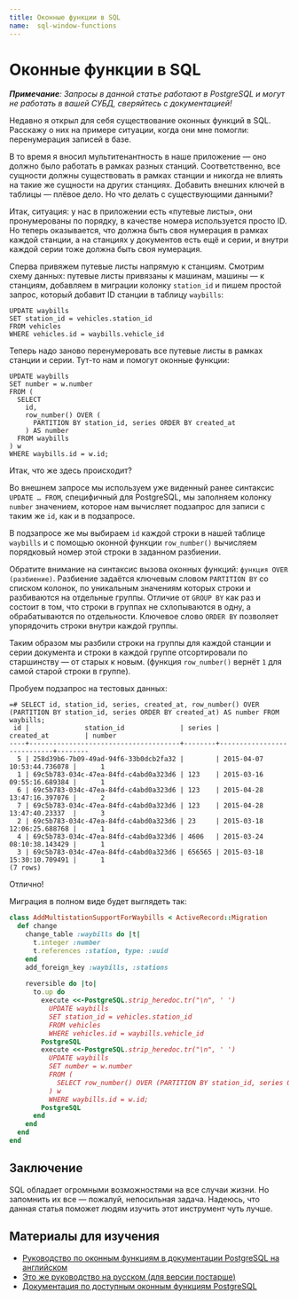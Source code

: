 ```yaml
---
title: Оконные функции в SQL
name:  sql-window-functions
---
```


Оконные функции в SQL
=====================

_**Примечание**: Запросы в данной статье работают в PostgreSQL и могут не работать в вашей СУБД, сверяйтесь с документацией!_

Недавно я открыл для себя существование оконных функций в SQL. Расскажу о них на примере ситуации, когда они мне помогли: перенумерация записей в базе.

В то время я вносил мультитенантность в наше приложение — оно должно было работать в рамках разных станций. Соответственно, все сущности должны существовать в рамках станции и никогда не влиять на такие же сущности на других станциях. Добавить внешних ключей в таблицы — плёвое дело. Но что делать с существующими данными?

Итак, ситуация: у нас в приложении есть «путевые листы», они пронумерованы по порядку, в качестве номера используется просто ID. Но теперь оказывается, что должна быть своя нумерация в рамках каждой станции, а на станциях у документов есть ещё и серии, и внутри каждой серии тоже должна быть своя нумерация.

Сперва привяжем путевые листы напрямую к станциям. Смотрим схему данных: путевые листы привязаны к машинам, машины — к станциям, добавляем в миграции колонку `station_id` и пишем простой запрос, который добавит ID станции в таблицу `waybills`:

```PostgreSQL
UPDATE waybills
SET station_id = vehicles.station_id
FROM vehicles
WHERE vehicles.id = waybills.vehicle_id
```

Теперь надо заново перенумеровать все путевые листы в рамках станции и серии. Тут-то нам и помогут оконные функции:

```PostgreSQL
UPDATE waybills
SET number = w.number
FROM (
  SELECT
    id,
    row_number() OVER (
      PARTITION BY station_id, series ORDER BY created_at
    ) AS number
  FROM waybills
) w
WHERE waybills.id = w.id;
```

Итак, что же здесь происходит?

Во внешнем запросе мы используем уже виденный ранее синтаксис `UPDATE … FROM`, специфичный для PostgreSQL, мы заполняем колонку `number` значением, которое нам вычисляет подзапрос для записи с таким же `id`, как и в подзапросе.

В подзапросе же мы выбираем `id` каждой строки в нашей таблице `waybills` и с помощью оконной функции `row_number()` вычисляем порядковый номер этой строки в заданном разбиении.

Обратите внимание на синтаксис вызова оконных функций: `функция OVER (разбиение)`. Разбиение задаётся ключевым словом `PARTITION BY` со списком колонок, по уникальным значениям которых строки и разбиваются на отдельные группы. Отличие от `GROUP BY` как раз и состоит в том, что строки в группах не схлопываются в одну, а обрабатываются по отдельности. Ключевое слово `ORDER BY` позволяет упорядочить строки внутри каждой группы.

Таким образом мы разбили строки на группы для каждой станции и серии документа и строки в каждой группе отсортировали по старшинству — от старых к новым. (функция `row_number()` вернёт `1` для самой старой строки в группе). 

Пробуем подзапрос на тестовых данных:

    =# SELECT id, station_id, series, created_at, row_number() OVER (PARTITION BY station_id, series ORDER BY created_at) AS number FROM waybills;
     id |              station_id              | series |         created_at         | number
    ----+--------------------------------------+--------+----------------------------+--------
      5 | 258d39b6-7b09-49ad-94f6-33b0dcb2fa32 |        | 2015-04-07 10:53:44.736078 |      1
      1 | 69c5b783-034c-47ea-84fd-c4abd0a323d6 | 123    | 2015-03-16 09:55:16.689384 |      1
      6 | 69c5b783-034c-47ea-84fd-c4abd0a323d6 | 123    | 2015-04-28 13:47:16.397076 |      2
      7 | 69c5b783-034c-47ea-84fd-c4abd0a323d6 | 123    | 2015-04-28 13:47:40.23337  |      3
      2 | 69c5b783-034c-47ea-84fd-c4abd0a323d6 | 23     | 2015-03-18 12:06:25.688768 |      1
      4 | 69c5b783-034c-47ea-84fd-c4abd0a323d6 | 4606   | 2015-03-24 08:10:38.143429 |      1
      3 | 69c5b783-034c-47ea-84fd-c4abd0a323d6 | 656565 | 2015-03-18 15:30:10.709491 |      1
    (7 rows)

Отлично!

Миграция в полном виде будет выглядеть так:

```ruby
class AddMultistationSupportForWaybills < ActiveRecord::Migration
  def change
    change_table :waybills do |t|
      t.integer :number
      t.references :station, type: :uuid
    end
    add_foreign_key :waybills, :stations
    
    reversible do |to|
      to.up do
        execute <<-PostgreSQL.strip_heredoc.tr("\n", ' ')
          UPDATE waybills
          SET station_id = vehicles.station_id
          FROM vehicles
          WHERE vehicles.id = waybills.vehicle_id
        PostgreSQL
        execute <<-PostgreSQL.strip_heredoc.tr("\n", ' ')
          UPDATE waybills
          SET number = w.number
          FROM (
            SELECT row_number() OVER (PARTITION BY station_id, series ORDER BY created_at) AS number, id FROM waybills
          ) w
          WHERE waybills.id = w.id;
        PostgreSQL
      end
    end
  end
end
```

Заключение
----------

SQL обладает огромными возможностями на все случаи жизни. Но запомнить их все — пожалуй, непосильная задача. Надеюсь, что данная статья поможет людям изучить этот инструмент чуть лучше.


Материалы для изучения
----------------------

 * [Руководство по оконным функциям в документации PostgreSQL на английском](http://www.postgresql.org/docs/9.4/static/tutorial-window.html)
 * [Это же руководство на русском (для версии постарше)](http://postgresql.ru.net/manual/tutorial-window.html)
 * [Документация по доступным оконным функциям PostgreSQL](http://www.postgresql.org/docs/9.4/static/functions-window.html)
